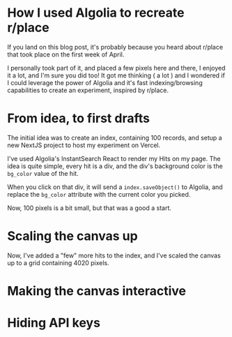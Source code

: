 # How I used Algolia to recreate r/place

If you land on this blog post, it's probably because you heard about r/place that took place on the first week of April.

I personally took part of it, and placed a few pixels here and there, I enjoyed it a lot, and I'm sure you did too!
It got me thinking ( a lot ) and I wondered if I could leverage the power of Algolia and it's fast indexing/browsing capabilities to create an experiment, inspired by r/place.

# From idea, to first drafts

The initial idea was to create an index, containing 100 records, and setup a new NextJS project to host my experiment on Vercel.

I've used Algolia's InstantSearch React to render my Hits on my page. The idea is quite simple, every hit is a div, and the div's background color is the `bg_color` value of the hit.

When you click on that div, it will send a `index.saveObject()` to Algolia, and replace the `bg_color` attribute with the current color you picked.

Now, 100 pixels is a bit small, but that was a good a start.

# Scaling the canvas up

Now, I've added a "few" more hits to the index, and I've scaled the canvas up to a grid containing 4020 pixels.

# Making the canvas interactive

# Hiding API keys
